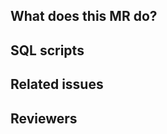 <!--See the general Documentation guidelines https://docs.gitlab.com/ee/development/documentation/ -->

<!-- Use this description template for changing documentation location. For new docs or updates to existing docs, use the "Documentation" template -->

## What does this MR do?

<!-- Briefly describe what this MR is about -->

## SQL scripts

<!-- Put here all sql script that should be executed with the merge request -->

## Related issues

<!-- Mention the issue(s) this MR closes or is related to -->

## Reviewers

<!-- Mention who will review the merge request -->
